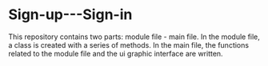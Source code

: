 # Sign-up---Sign-in
This repository contains two parts: module file - main file. In the module file, a class is created with a series of methods. In the main file, the functions related to the module file and the ui graphic interface are written.
